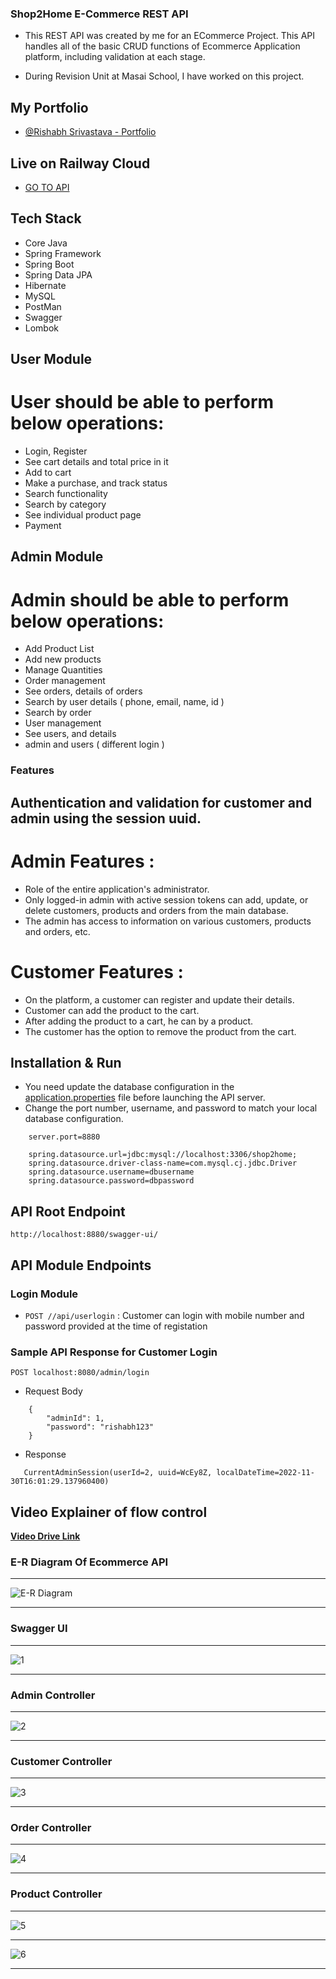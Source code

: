 ### Shop2Home E-Commerce REST API

- This REST API was created by me for an ECommerce Project. This API handles all of the basic CRUD functions of Ecommerce Application platform, including validation at each stage.

- During Revision Unit at Masai School, I have worked on this project.

## My Portfolio

- [@Rishabh Srivastava - Portfolio](https://rish2408.github.io/)

## Live on Railway Cloud

- [GO TO API](https://shop2home-production.up.railway.app/swagger-ui/)

## Tech Stack

- Core Java
- Spring Framework
- Spring Boot
- Spring Data JPA
- Hibernate
- MySQL
- PostMan
- Swagger
- Lombok

## User Module

# User should  be able to perform below operations:  

- Login, Register
- See cart details and total price in it
- Add to cart
- Make a purchase, and track status
- Search functionality
- Search by category
- See individual product page
- Payment

## Admin Module

# Admin should be able to perform below operations:

- Add Product List
- Add new products
- Manage Quantities
- Order management
- See orders, details of orders
- Search by user details ( phone, email, name, id )
- Search by order
- User management
- See users, and details
- admin and users ( different login )

### Features

## Authentication and validation for customer and admin using the session uuid.

# Admin Features :

  - Role of the entire application's administrator.
  - Only logged-in admin with active session tokens can add, update, or delete customers, products and orders from the main database.
  - The admin has access to information on various customers, products and orders, etc.

# Customer Features :

  - On the platform, a customer can register and update their details.
  - Customer can add the product to the cart.
  - After adding the product to a cart, he can by a product.  
  - The customer has the option to remove the product from the cart.

## Installation & Run

- You need update the database configuration in the [application.properties](https://github.com/rajshekar11/dangerous-smash-6971/blob/main/TripMaker/src/main/resources/application.properties) file before launching the API server.
- Change the port number, username, and password to match your local database configuration.

```
    server.port=8880

    spring.datasource.url=jdbc:mysql://localhost:3306/shop2home;
    spring.datasource.driver-class-name=com.mysql.cj.jdbc.Driver
    spring.datasource.username=dbusername
    spring.datasource.password=dbpassword

```

## API Root Endpoint

`http://localhost:8880/swagger-ui/`

## API Module Endpoints

### Login Module

- `POST //api/userlogin` : Customer can login with mobile number and password provided at the time of registation

### Sample API Response for Customer Login

`POST localhost:8080/admin/login`

- Request Body

```
	{
  		"adminId": 1,
  		"password": "rishabh123"
	}
```

- Response

```
   CurrentAdminSession(userId=2, uuid=WcEy8Z, localDateTime=2022-11-30T16:01:29.137960400)

```

## Video Explainer of flow control

<a href="">**Video Drive Link** </a>

### E-R Diagram Of Ecommerce API

---

![E-R Diagram](https://user-images.githubusercontent.com/36689521/204775807-af1af7f7-e7a4-4cf5-ba44-f8d145512229.png)

---

### Swagger UI

---

![1](https://user-images.githubusercontent.com/36689521/204775957-97b0b6e9-7eac-4a52-8dec-3036bcf922e0.png)

---

### Admin Controller

---

![2](https://user-images.githubusercontent.com/36689521/204776180-c20e7aae-af75-400a-be59-e12c2947d5c4.png)

---

### Customer Controller

---

![3](https://user-images.githubusercontent.com/36689521/204776471-93b31bcc-37bf-444e-9223-991c3206c8e5.png)

---

### Order Controller

---

![4](https://user-images.githubusercontent.com/36689521/204776721-dcadef7a-8b84-4839-8f51-12cdf8c29928.png)

---

### Product Controller

---

![5](https://user-images.githubusercontent.com/36689521/204778140-2bf511b3-37a5-4739-9f2f-86cffc63aa2d.png)

---

![6](https://user-images.githubusercontent.com/36689521/204778350-49507557-c070-477b-a571-052fc593ea72.jpg)

---

